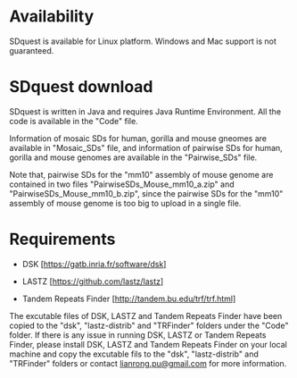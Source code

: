 # Availability
SDquest is available for Linux platform. Windows and Mac support is not guaranteed.

# SDquest download
SDquest is written in Java and requires Java Runtime Environment. All the code is available in the "Code" file. 

Information of mosaic SDs for human, gorilla and mouse gneomes are available in "Mosaic_SDs" file, and information of pairwise SDs for human, gorilla and mouse genomes are available in the "Pairwise_SDs" file. 

Note that, pairwise SDs for the "mm10" assembly of mouse genome are contained in two files "PairwiseSDs_Mouse_mm10_a.zip" and "PairwiseSDs_Mouse_mm10_b.zip", since the pairwise SDs for the "mm10" assembly of mouse genome is too big to upload in a single file.

# Requirements

  -  DSK [https://gatb.inria.fr/software/dsk]
  
  -  LASTZ [https://github.com/lastz/lastz]
  
  -  Tandem Repeats Finder [http://tandem.bu.edu/trf/trf.html]

The excutable files of DSK, LASTZ and Tandem Repeats Finder have been copied to the "dsk", "lastz-distrib" and "TRFinder" folders under the "Code" folder. If there is any issue in running DSK, LASTZ or Tandem Repeats Finder, please install DSK, LASTZ and Tandem Repeats Finder on your local machine and copy the excutable fils to the "dsk", "lastz-distrib" and "TRFinder" folders or contact lianrong.pu@gmail.com for more information.
 
